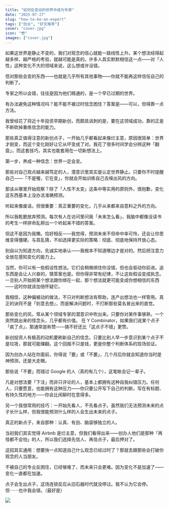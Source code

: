 ```yaml
---
title: "如何在变动的世界中成为专家"
date: "2025-07-27"
slug: "how-to-be-an-expert"
tags: ["创业", "好文推荐"]
cover: "cover.jpg"
icon: "😎"
images: ["cover.jpg"]
---
```

如果这世界是静止不变的，我们对观念的信心就能一路线性上升。某个想法经得起越多样、越严格的考验，就越可能是真的。许多人其实默默相信这一点——对「人性」这种变化不大的领域来说，这么想或许没错。



但对那些会变的东西——也就是几乎所有其他事物——你就不能再这样信任自己的判断了。



专家之所以会错，往往是因为他们精通的，是一个早已过期的世界。



有办法避免这种情况吗？能不能不被过时信念困住？答案是——可以，但得靠一点方法。



我曾经花了将近十年投资早期新创，而颇具讽刺的是，要在这领域成功，靠的正是不断砍掉重练信念的能力。



那些真正值得注意的新创点子，一开始几乎都看起来像烂主意，原因很简单：世界才刚变，而这个变化刚好让它从坏变成了对。我花了很多时间学会分辨这种「翻盘」，而这套技巧，其实也能套用在一切新想法上。



第一步，养成一种信念：世界一定会变。



那些对自己观点越来越笃定的人，潜意识里其实是认定世界静止。只要你不时提醒自己——「不是喔，它在变」，你就会开始训练自己去嗅出风的方向。



那该从哪里开始观察？除了「人性不太变」这条中等实用的原则外，很抱歉，变化这东西基本上没办法准确预测。



听起来像废话，但很重要：真正重要的变化，几乎从来都来自意料之外的方向。



所以我乾脆放弃预测。每次有人在访问里问我「未来怎么看」，我脑中都像没读书的考生一样拼命乱掰出一个听起来不错的答案。



但这不是因为我懒。恰好相反——我觉得，预测未来不但命中率可怜，还会让你思维变得僵硬。与其乱猜，不如选择更实际的策略：彻底、彻底地保持开放心态。



别自以为知道方向，先诚实地承认——我根本不知道哪边才是对的。然后把注意力全放在感知变化的能力上。



当然，你可以有一些假设性想法。它们会稍微绑住你没错，但也会驱动你前进。追东西是会让人兴奋的，猜答案也是。但你得非常有纪律，不让这些假设变成执念。
一旦别人开始把某个想法跟你绑在一起，那个想法就更可能变成你想相信的东西——这时你就该加倍怀疑它。



我相信，这种偏被动的做法，不只对判断想法有帮助，连产出想法也一样管用。真正的诀窍不是「刻意去想」，而是解决问题时，不打断那些莫名冒出来的直觉。



那些变化的风，常从某个领域专家的潜意识中吹出来。只要你对某件事够熟，一个突然跳出来的怪念头，几乎都有价值。
在 Y Combinator，如果我们说某个点子「疯了点」，那通常是称赞——搞不好还比「这点子不错」更赞。



新创投资人有极高的动机要刷新自己的信念。只要比别人早一步意识到某个点子不是垃圾，那就可能赚翻。这个回报不只是钱，更是你整个判断体系的现场验证。



因为创办人站在你面前，你得说「要」或「不要」，几个月后你就会知道你当时是神预测，还是大走眼。



那些说「不要」而错过 Google 的人（真的有几个），这笔帐会记一辈子。



凡是对想法要「下注」而非只评论的人，基本上都拥有这种自我纠错压力。任何人，只要愿意，也能拥有这种压力——你只要公开写下自己的判断。写在有标题、有持久性的地方——你会比闲聊时在意得多。



另一个我很常用的技巧：一开始先看人，不先看点子。虽然我们无法预测未来的点子长什么样，但我很能预测什么样的人会生出未来的点子。



真正的新点子，来自那种：认真、有劲、脑袋够独立的人。



当初我们其实觉得 Airbnb 是烂主意，但我们看得出来——创办人他们是那种「再怪都不会怕」的人，所以我们选择先信人、再信点子，最后押对了。



这招其实通用：想要快一点知道自己什么观念已经过时了？那就去跟那些会打破你观念的人当朋友。



不被自己的专业反困住，已经够难了，而未来只会更难。因为变化不是加速了——变化一直都在加速。



点子会生出点子，这场连锁反应从旧石器时代就没停过。我不认为它会停。
但⋯⋯也许我会错。（最好是）




![](https://prod-files-secure.s3.us-west-2.amazonaws.com/112d0858-5090-4d34-a606-b75eb8d65fd2/46476355-9cf3-4e99-9b7a-3531bc426380/1000202064.png?X-Amz-Algorithm=AWS4-HMAC-SHA256&X-Amz-Content-Sha256=UNSIGNED-PAYLOAD&X-Amz-Credential=ASIAZI2LB466ZEDETJXA%2F20250907%2Fus-west-2%2Fs3%2Faws4_request&X-Amz-Date=20250907T184707Z&X-Amz-Expires=3600&X-Amz-Security-Token=IQoJb3JpZ2luX2VjEEIaCXVzLXdlc3QtMiJIMEYCIQC%2BxPl3oNWapb6%2B5zIiBDPU%2BQXevh2ELF9eonwuJWblbAIhAKpEaQLnNt3fMBibIt2EAQ9VgSNHRnT7JSjpaagH6cWMKogECKv%2F%2F%2F%2F%2F%2F%2F%2F%2F%2FwEQABoMNjM3NDIzMTgzODA1IgwSqwrZtYGTDRq28xoq3AOgZsgZBGCUUrkbVFp3mOpZOjY255Lwzs4cpkiZN47Ez6Evyyjb9ZHi%2F0EPB%2BnZwsAU0GMqRWI6fWpYFtmeT1lIx%2BW28Zk1eQ%2F1eOrHxAN8wSqC1sJKmwam5WccknNra3URxcfxDYsAiLKZrgMbR219bAOh6ndNkOUewQhY0t79C7BRCW95njsr20NwJQXZScp%2FGOf8JDKPCSsvNqZnoeHR5z9bLD2UyFPUS9L5tFTF%2BZ4HrUPsRONyICuqPHvqOlEabOLlWY%2BCTAoBk49yTuXjWtALwWf54HsY7UBF7XxnF%2Fot47rpzZHpiDI37jTv3PXPp8PW4vj9Dsc5I%2FbNOO3VhKivdStADLQdqFd18tciVpSJ3bxAHP6xlPlhZUWttwoyV1ObWLJ7coPsCRdGroPQXNc%2FT%2BNUjfuEueQnmZipy6KXHry%2BYH%2B0FC2947JTzta0DmIPCNyrP41S4YWMtzXruGYOaZB7JWLewwbq0MtOuVaZQdLXDycXt%2F3Bm%2FtPOrvfhwLingxpx%2BXXItvQGKvqReQ%2F%2FVpUOkIZCdu8VxWdJwU39587fmJzOLnc9tOApSoIbt3voe5Dzvv6lAju4Y5%2BUoQ9MN0Tr751XKpV9rR7%2Bqf2mfuiR%2ByNCcTeMDCJiPfFBjqkAS8eeXByayuxYO5UxvBBAgdFOhYfdk8lMoFK4NN6oliCF6DRaoIheYW%2FFKG9V98jTjuwS64sczs5hhdV1a0KLhTdJMPwvAH%2BOlZQQryU%2BExNVqyeMnr5%2Fpo5VSJMyBE36IJti1dytWeYQ7MmIPzCAz%2Bn%2F7eMmjK29owjaK6E9nd%2B2hHLKhIQUNXyP0%2B1WwTSeAxUTMhyEDLGGvkyjkA8G%2BRyGOmZ&X-Amz-Signature=1f808723455225eed1c87bf71481766b8c195081289c0b83e4baa278a51bea41&X-Amz-SignedHeaders=host&x-amz-checksum-mode=ENABLED&x-id=GetObject)

